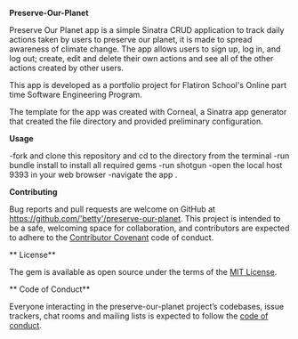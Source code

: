 
**Preserve-Our-Planet**

Preserve Our Planet app is a simple Sinatra CRUD application to track daily actions taken by users to preserve our planet, it is made to spread awareness of climate change.
The app allows users to sign up, log in, and log out; create, edit and delete their own actions and see all of the other actions created by other users.

This app is developed as a portfolio project for Flatiron School's Online part time Software Engineering Program. 

The template for the app was created with Corneal, a Sinatra app generator that created the file directory and provided preliminary configuration.

**Usage**


-fork and clone this repository and cd to the directory from the terminal
-run bundle install to install all required gems
-run shotgun
-open the local host 9393 in your web browser
-navigate the app
.

**Contributing**

Bug reports and pull requests are welcome on GitHub at https://github.com/'betty'/preserve-our-planet. This project is intended to be a safe, welcoming space for collaboration, and contributors are expected to adhere to the [Contributor Covenant](http://contributor-covenant.org) code of conduct.

** License**

The gem is available as open source under the terms of the [MIT License](https://opensource.org/licenses/MIT).

** Code of Conduct**

Everyone interacting in the preserve-our-planet project’s codebases, issue trackers, chat rooms and mailing lists is expected to follow the [code of conduct](https://github.com/'betty'/preserve-our-planet/blob/master/CODE_OF_CONDUCT.md).

